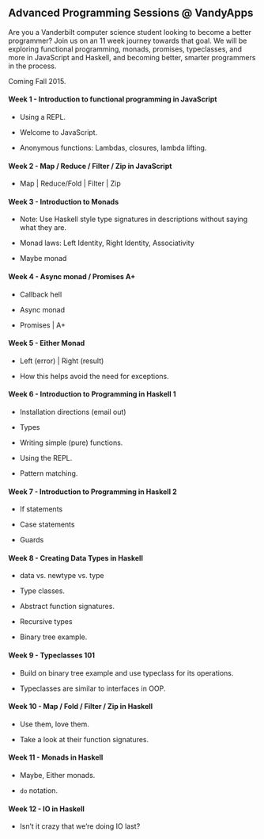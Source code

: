 ## Advanced Programming Sessions @ VandyApps

Are you a Vanderbilt computer science student looking to become a better
programmer? Join us on an 11 week journey towards that goal. We will be
exploring functional programming, monads, promises, typeclasses, and more in
JavaScript and Haskell, and becoming better, smarter programmers in the
process.

Coming Fall 2015.

#### Week 1 - Introduction to functional programming in JavaScript

- Using a REPL.

- Welcome to JavaScript.

- Anonymous functions: Lambdas, closures, lambda lifting.

#### Week 2 - Map / Reduce / Filter / Zip in JavaScript

- Map | Reduce/Fold | Filter | Zip

#### Week 3 - Introduction to Monads

- Note: Use Haskell style type signatures in descriptions without saying what they are.

- Monad laws: Left Identity, Right Identity, Associativity

- Maybe monad

#### Week 4 - Async monad / Promises A+

- Callback hell

- Async monad

- Promises | A+

#### Week 5 - Either Monad

- Left (error) | Right (result)

- How this helps avoid the need for exceptions.

#### Week 6 - Introduction to Programming in Haskell 1

- Installation directions (email out)

- Types

- Writing simple (pure) functions.

- Using the REPL.

- Pattern matching.

#### Week 7 - Introduction to Programming in Haskell 2

- If statements

- Case statements

- Guards

#### Week 8 - Creating Data Types in Haskell

- data vs. newtype vs. type

- Type classes.

- Abstract function signatures.

- Recursive types

- Binary tree example.

#### Week 9 - Typeclasses 101

- Build on binary tree example and use typeclass for its operations.

- Typeclasses are similar to interfaces in OOP.

#### Week 10 - Map / Fold / Filter / Zip in Haskell

- Use them, love them.

- Take a look at their function signatures.

#### Week 11 - Monads in Haskell

- Maybe, Either monads.

- `do` notation.

#### Week 12 - IO in Haskell

- Isn’t it crazy that we’re doing IO last?

